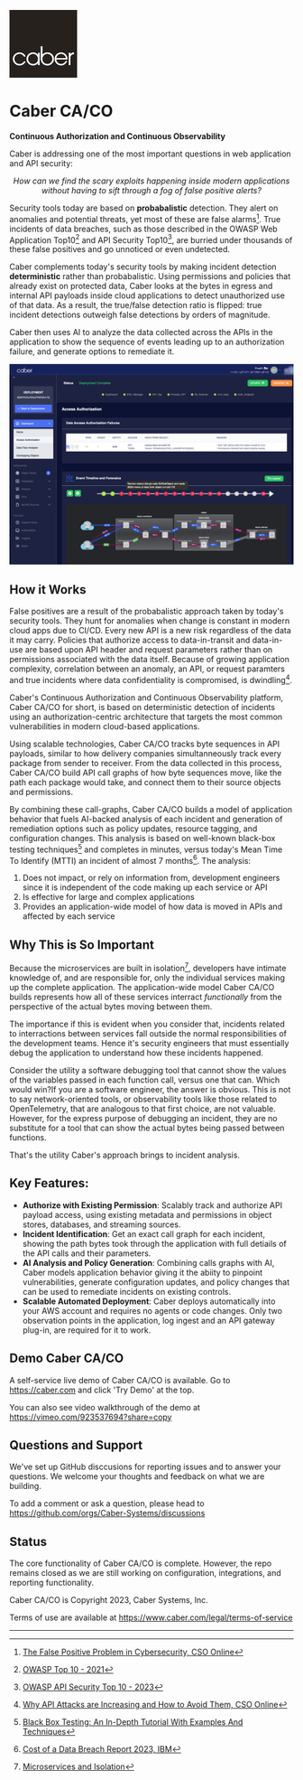 ![CaberLogo.png](/profile/CaberLogo.png)


# Caber CA/CO 
**Continuous Authorization and Continuous Observability**

Caber is addressing one of the most important questions in web application and API security: 

*<p align="center">How can we find the scary exploits happening inside modern applications<br>without having to sift through a fog of false positive alerts?</p>*

Security tools today are based on __probabalistic__ detection.  They alert on anomalies and potential threats, yet most of these are false alarms[^1]. True incidents of data breaches, such as those described in the OWASP Web Application Top10[^2] and API Security Top10[^3], are burried under thousands of these false positives and go unnoticed or even undetected. 

Caber complements today's security tools by making incident detection __deterministic__ rather than probabalistic.  Using permissions and policies that already exist on protected data, Caber looks at the bytes in egress and internal API payloads inside cloud applications to detect unauthorized use of that data.  As a result, the true/false detection ratio is flipped: true incident detections outweigh false detections by orders of magnitude.

Caber then uses AI to analyze the data collected across the APIs in the application to show the sequence of events leading up to an authorization failure, and generate options to remediate it.  

![Screen Shot](/profile/cytoscape_1280_900.png)

## How it Works

False positives are a result of the probabalistic approach taken by today's security tools.  They hunt for anomalies when change is constant in modern cloud apps due to CI/CD.  Every new API is a new risk regardless of the data it may carry.  Policies that authorize access to data-in-transit and data-in-use are based upon API header and request parameters rather than on permissions associated with the data itself.  Because of growing application complexity, correlation between an anomaly, an API, or request paramters and true incidents where data confidentiality is compromised, is dwindling[^4].

Caber's Continuous Authorization and Continuous Observability platform, Caber CA/CO for short, is based on deterministic detection of incidents using an authorization-centric architecture that targets the most common vulnerabilities in modern cloud-based applications.

Using scalable technologies, Caber CA/CO tracks byte sequences in API payloads, similar to how delivery companies simultanneously track every package from sender to receiver.  From the data collected in this process, Caber CA/CO build API call graphs of how byte sequences move, like the path each package would take, and connect them to their source objects and permissions.  

By combining these call-graphs, Caber CA/CO builds a model of application behavior that fuels AI-backed analysis of each incident and generation of remediation options such as policy updates, resource tagging, and configuration changes.  This analysis is based on well-known black-box testing techniques[^5] and completes in minutes, versus today's Mean Time To Identify (MTTI) an incident of almost 7 months[^6].  The analysis:
1. Does not impact, or rely on information from, development engineers since it is independent of the code making up each service or API 
2. Is effective for large and complex applications
3. Provides an application-wide model of how data is moved in APIs and affected by each service 

## Why This is So Important

Because the microservices are built in isolation[^7], developers have intimate knowledge of, and are responsible for, only the individual services making up the complete application.  The application-wide model Caber CA/CO builds represents how all of these services interract _functionally_ from the perspective of the actual bytes moving between them.  

The importance if this is evident when you consider that, incidents related to interractions between services fall outside the normal responsibilities of the development teams.  Hence it's security engineers that must essentially debug the application to understand how these incidents happened.  

Consider the utility a software debugging tool that cannot show the values of the variables passed in each function call, versus one that can.  Which would win?If you are a software engineer, the answer is obvious.  This is not to say network-oriented tools, or observability tools like those related to OpenTelemetry, that are analogous to that first choice, are not valuable.  However, for the express purpose of debugging an incident, they are no substitute for a tool that can show the actual bytes being passed between functions.  

That's the utility Caber's approach brings to incident analysis.

## Key Features:
- **Authorize with Existing Permission**: Scalably track and authorize API payload access, using existing metadata and permissions in object stores, databases, and streaming sources.
- **Incident Identification**: Get an exact call graph for each incident, showing the path bytes took through the application with full detiails of the API calls and their parameters.
- **AI Analysis and Policy Generation**: Combining calls graphs with AI, Caber models application behavior giving it the abiity to pinpoint vulnerabilities, generate configuration updates, and policy changes that can be used to remediate incidents on existing controls.
- **Scalable Automated Deployment**: Caber deploys automatically into your AWS account and requires no agents or code changes. Only two observation points in the application, log ingest and an API gateway plug-in, are required for it to work. 


## Demo Caber CA/CO
A self-service live demo of Caber CA/CO is available. Go to https://caber.com and click 'Try Demo' at the top.

You can also see video walkthrough of the demo at https://vimeo.com/923537694?share=copy

## Questions and Support
We've set up GitHub disccusions for reporting issues and to answer your questions.  We welcome your thoughts and feedback on what we are building.  

To add a comment or ask a question, please head to https://github.com/orgs/Caber-Systems/discussions 

## Status

The core functionality of Caber CA/CO is complete.  However, the repo remains closed as we are still working on configuration, integrations, and reporting functionality.  

Caber CA/CO is Copyright 2023, Caber Systems, Inc.

Terms of use are available at https://www.caber.com/legal/terms-of-service

---
[^1]: [The False Positive Problem in Cybersecurity, CSO Online](https://www.csoonline.com/article/3513898/the-false-positive-problem-in-cybersecurity.html)

[^2]: [OWASP Top 10 - 2021](https://owasp.org/www-project-top-ten/)

[^3]: [OWASP API Security Top 10 - 2023](https://owasp.org/API-Security/editions/2023/en/0x00-header/)

[^4]: [Why API Attacks are Increasing and How to Avoid Them, CSO Online](https://www.csoonline.com/article/646557/why-api-attacks-are-increasing-and-how-to-avoid-them.html)

[^5]: [Black Box Testing: An In-Depth Tutorial With Examples And Techniques](https://www.softwaretestinghelp.com/black-box-testing/)

[^6]: [Cost of a Data Breach Report 2023, IBM](https://www.ibm.com/reports/data-breach)

[^7]: [Microservices and Isolation](https://www.westerndevs.com/_/Microservices-and-isolation/)
